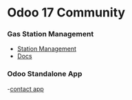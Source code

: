 # Odoo 17 Community

### Gas Station Management

- [Station Management](https://github.com/SawLwinnOo/Gas_Station_Management)
- [Docs](https://sawlwinnoo.github.io/Gas_Station_Management/)

### Odoo Standalone App
-[contact app](/addons/contact_app)